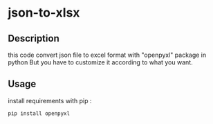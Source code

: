 # json-to-xlsx

## Description 

this code convert json file to excel format with "openpyxl" package in python But you have to customize it according to what you want. 

## Usage
install requirements with pip :
```
pip install openpyxl
```
